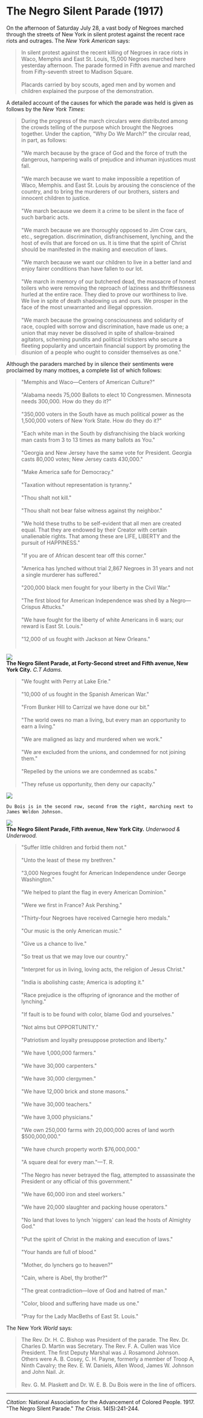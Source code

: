 # The Negro Silent Parade (1917)

On the afternoon of Saturday July 28, a vast body of Negroes marched through the streets of New York in silent protest against the recent race riots and outrages. The *New York American* says:

> In silent protest against the recent killing of Negroes in race riots in Waco, Memphis and East St. Louis, 15,000 Negroes marched here yesterday afternoon. The parade formed in Fifth avenue and marched from Fifty-seventh street to Madison Square.   
> &nbsp;  
> Placards carried by boy scouts, aged men and by women and children explained the purpose of the demonstration.

A detailed account of the causes for which the parade was held is given as follows by the *New York Times*:     

> During the progress of the march circulars were distributed among the crowds telling of the purpose which brought the Negroes together. Under the caption, "Why Do We March?" the circular read, in part, as follows:    
> &nbsp;  
> "We march because by the grace of God and the force of truth the dangerous, hampering walls of prejudice and inhuman injustices must fall.   
> &nbsp;   
> "We march because we want to make impossible a repetition of Waco, Memphis. and East St. Louis by arousing the conscience of the country, and to bring the murderers of our brothers, sisters and innocent children to justice.      
> &nbsp;   
> "We march because we deem it a crime to be silent in the face of such barbaric acts.   
> &nbsp;  
>  "We march because we are thoroughly opposed to Jim Crow cars, etc., segregation. discrimination, disfranchisement, lynching, and the host of evils that are forced on us. It is time that the spirit of Christ should be manifested in the making and execution of laws.    
> &nbsp;  
> "We march because we want our children to live in a better land and enjoy fairer conditions than have fallen to our lot.    
> &nbsp;    
> "We march in memory of our butchered dead, the massacre of honest toilers who were removing the reproach of laziness and thriftlessness hurled at the entire race. They died to prove our worthiness to live. We live in spite of death shadowing us and ours. We prosper in the face of the most unwarranted and illegal oppression.    
> &nbsp;  
> "We march because the growing consciousness and solidarity of race, coupled with sorrow and discrimination, have made us one; a union that may never be dissolved in spite of shallow-brained agitators, scheming pundits and political tricksters who secure a fleeting popularity and uncertain financial support by promoting the disunion of a people who ought to consider themselves as one."   

Although the paraders marched by in silence their sentiments were proclaimed by many mottoes, a complete list of which follows:

> "Memphis and Waco—Centers of American Culture?"   
> &nbsp;     
> "Alabama needs 75,000 Ballots to elect 10 Congressmen. Minnesota needs 300,000. How do they do it?"     
> &nbsp;     
> "350,000 voters in the South have as much political power as the 1,500,000 voters of New York State. How do they do it?"     
> &nbsp;     
> "Each white man in the South by disfranchising the black working man casts from 3 to 13 times as many ballots as You."      
> &nbsp;     
> "Georgia and New Jersey have the same vote for President. Georgia casts 80,000 votes; New Jersey casts 430,000."      
> &nbsp;     
> "Make America safe for Democracy."      
> &nbsp;     
> "Taxation without representation is tyranny."      
> &nbsp;     
> "Thou shalt not kill."      
> &nbsp;     
> "Thou shalt not bear false witness against thy neighbor."      
> &nbsp;     
> "We hold these truths to be self-evident that all men are created equal. That they are endowed by their Creator with certain unalienable rights. That among these are LIFE, LIBERTY and the pursuit of HAPPINESS."      
> &nbsp;     
> "If you are of African descent tear off this corner."      
> &nbsp;     
> "America has lynched without trial 2,867 Negroes in 31 years and not a single murderer has suffered."       
> &nbsp;     
> "200,000 black men fought for your liberty in the Civil War."        
> &nbsp;     
> "The first blood for American Independence was shed by a Negro—Crispus Attucks."        
> &nbsp;     
> "We have fought for the liberty of white Americans in 6 wars; our reward is East St. Louis."       
> &nbsp;     
> "12,000 of us fought with Jackson at New Orleans."   
> &nbsp;

![](../../../Images/nsp_1.jpg)  
**The Negro Silent Parade, at Forty-Second street and Fifth avenue, New York City.**  *C.T Adams.*

>  "We fought with Perry at Lake Erie."        
> &nbsp;     
> "10,000 of us fought in the Spanish American War."        
> &nbsp;     
> "From Bunker Hill to Carrizal we have done our bit."        
> &nbsp;     
> "The world owes no man a living, but every man an opportunity to earn a living."        
> &nbsp;     
> "We are maligned as lazy and murdered when we work."        
> &nbsp;     
> "We are excluded from the unions, and condemned for not joining them."        
> &nbsp;     
> "Repelled by the unions we are condemned as scabs."        
> &nbsp;     
> "They refuse us opportunity, then deny our capacity."
> &nbsp;

![](../../../Images/nsp_2.jpg)   
```{margin}
Du Bois is in the second row, second from the right, marching next to James Weldon Johnson.
```
![](../../../Images/nsp_3.jpg)    
**The Negro Silent Parade, Fifth avenue, New York City.**  *Underwood & Underwood.*

> "Suffer little children and forbid them not."       
> &nbsp;     
> "Unto the least of these my brethren."       
> &nbsp;     
> "3,000 Negroes fought for American Independence under George Washington."       
> &nbsp;     
> "We helped to plant the flag in every American Dominion."       
> &nbsp;     
> "Were we first in France? Ask Pershing."        
> &nbsp;     
> "Thirty-four Negroes have received Carnegie hero medals."        
> &nbsp;     
> "Our music is the only American music."        
> &nbsp;     
> "Give us a chance to live."        
> &nbsp;     
> "So treat us that we may love our country."        
> &nbsp;     
> "Interpret for us in living, loving acts, the religion of Jesus Christ."        
> &nbsp;     
> "India is abolishing caste; America is adopting it."        
> &nbsp;     
> "Race prejudice is the offspring of ignorance and the mother of lynching."        
> &nbsp;     
> "If fault is to be found with color, blame God and yourselves."        
> &nbsp;     
> "Not alms but OPPORTUNITY."        
> &nbsp;     
> "Patriotism and loyalty presuppose protection and liberty."        
> &nbsp;     
> "We have 1,000,000 farmers."        
> &nbsp;     
> "We have 30,000 carpenters."        
> &nbsp;     
> "We have 30,000 clergymen."        
> &nbsp;     
> "We have 12,000 brick and stone masons."        
> &nbsp;     
> "We have 30,000 teachers."        
> &nbsp;     
> "We have 3,000 physicians."        
> &nbsp;     
> "We own 250,000 farms with 20,000,000 acres of land worth $500,000,000."        
> &nbsp;     
> "We have church property worth $76,000,000."   
> &nbsp;     
> "A square deal for every man."—T. R.        
> &nbsp;     
> "The Negro has never betrayed the flag, attempted to assassinate the President or any official of this government."        
> &nbsp;     
> "We have 60,000 iron and steel workers."    
> &nbsp;     
> "We have 20,000 slaughter and packing house operators."        
> &nbsp;     
> "No land that loves to lynch 'niggers' can lead the hosts of Almighty God."     
> &nbsp;     
> "Put the spirit of Christ in the making and execution of laws."     
> &nbsp;     
> "Your hands are full of blood."     
> &nbsp;     
> "Mother, do lynchers go to heaven?"       
> &nbsp;     
> "Cain, where is Abel, thy brother?"       
> &nbsp;     
> "The great contradiction—love of God and hatred of man."       
> &nbsp;     
> "Color, blood and suffering have made us one."        
> &nbsp;     
> "Pray for the Lady MacBeths of East St. Louis."

The New York *World* says:

> The Rev. Dr. H. C. Bishop was President of the parade. The Rev. Dr. Charles D. Martin was Secretary. The Rev. F. A. Cullen was Vice President. The first Deputy Marshal was J. Rosamond Johnson. Others were A. B. Cosey, C. H. Payne, formerly a member of Troop A, Ninth Cavalry; the Rev. E. W. Daniels, Allen Wood, James W. Johnson and John Nail. Jr.        
> &nbsp;     
> Rev. G. M. Plaskett and Dr. W. E. B. Du Bois were in the line of officers.


______________
*Citation:* National Association for the Advancement of Colored People. 1917. "The Negro Silent Parade." *The Crisis*. 14(5):241-244.
